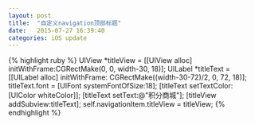 ```yaml
---
layout: post
title:  "自定义navigation顶部标题"
date:   2015-07-27 16:39:40
categories: iOS update
---
```



{% highlight ruby %}
UIView *titleView = [[UIView alloc] initWithFrame:CGRectMake(0, 0, width-30, 18)];
UILabel *titleText = [[UILabel alloc] initWithFrame: CGRectMake((width-30-72)/2, 0, 72, 18)];
titleText.font = [UIFont systemFontOfSize:18];
[titleText setTextColor:[UIColor whiteColor]];
[titleText setText:@"积分商城"];
[titleView addSubview:titleText];
self.navigationItem.titleView = titleView;
{% endhighlight %}


